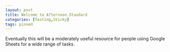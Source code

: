 ```yaml
---
layout: post
title: Welcome to Afternoon.Standard
categories: [Testing,Sticky]
tags: pinned
---
```


Eventually this will be a moderately useful resource for people using Google Sheets for a wide range of tasks.

<!--more-->
